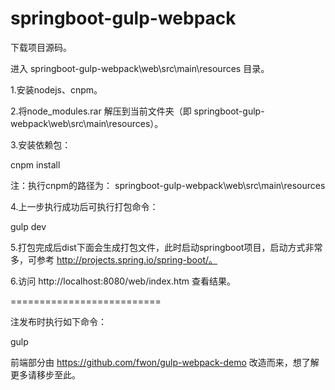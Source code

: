 # springboot-gulp-webpack

下载项目源码。

进入 springboot-gulp-webpack\web\src\main\resources 目录。



1.安装nodejs、cnpm。

2.将node_modules.rar 解压到当前文件夹（即 springboot-gulp-webpack\web\src\main\resources）。

3.安装依赖包：

cnpm install

注：执行cnpm的路径为： springboot-gulp-webpack\web\src\main\resources

4.上一步执行成功后可执行打包命令：

gulp dev

5.打包完成后dist下面会生成打包文件，此时启动springboot项目，启动方式非常多，可参考 http://projects.spring.io/spring-boot/。

6.访问 http://localhost:8080/web/index.htm 查看结果。

==========================

注发布时执行如下命令：

gulp


前端部分由 https://github.com/fwon/gulp-webpack-demo 改造而来，想了解更多请移步至此。
